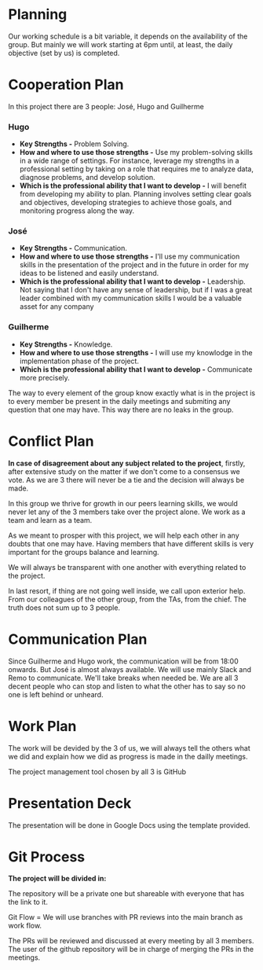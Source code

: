 # Planning

Our working schedule is a bit variable, it depends on the availability of the group. But mainly we will work starting at 6pm until, at least, the daily objective (set by us) is completed. 

# Cooperation Plan

In this project there are 3 people: José, Hugo and Guilherme

### Hugo
* **Key Strengths -** Problem Solving.
* **How and where to use those strengths -** Use my problem-solving skills in a wide range of settings. For instance, leverage my strengths in a professional setting by taking on a role that requires me to analyze data, diagnose problems, and develop solution.
* **Which is the professional ability that I want to develop -** I will benefit from developing my ability to plan. Planning involves setting clear goals and objectives, developing strategies to achieve those goals, and monitoring progress along the way.

### José
* **Key Strengths -** Communication.
* **How and where to use those strengths -** I'll use my communication skills in the presentation of the project and in the future in order for my ideas to be listened and easily understand.
* **Which is the professional ability that I want to develop -** Leadership. Not saying that I don't have any sense of leadership, but if I was a great leader combined with my communication skills I would be a valuable asset for any company

### Guilherme
* **Key Strengths -** Knowledge.
* **How and where to use those strengths -** I will use my knowlodge in the implementation phase of the project.
* **Which is the professional ability that I want to develop -** Communicate more precisely.

The way to every element of the group know exactly what is in the project is to every member be present in the daily meetings and submiting any question that one may have. This way there are no leaks in the group.

# Conflict Plan

**In case of disagreement about any subject related to the project**, firstly, after extensive study on the matter if we don't come to a consensus we vote. As we are 3 there will never be a tie and the decision will always be made.

In this group we thrive for growth in our peers learning skills, we would never let any of the 3 members take over the project alone. We work as a team and learn as a team.

As we meant to prosper with this project, we will help each other in any doubts that one may have. Having members that have different skills is very important for the groups balance and learning.

We will always be transparent with one another with everything related to the project.

In last resort, if thing are not going well inside, we call upon exterior help. From our colleagues of the other group, from the TAs, from the chief. The truth does not sum up to 3 people.

# Communication Plan

Since Guilherme and Hugo work, the communication will be from 18:00 onwards. But José is almost always available. 
We will use mainly Slack and Remo to communicate.
We'll take breaks when needed be. 
We are all 3 decent people who can stop and listen to what the other has to say so no one is left behind or unheard.

# Work Plan

The work will be devided by the 3 of us, we will always tell the others what we did and explain how we did as progress is made in the dailly meetings.

The project management tool chosen by all 3 is GitHub

# Presentation Deck

The presentation will be done in Google Docs using the template provided.
# Git Process

**The project will be divided in:**

The repository will be a private one but shareable with everyone that has the link to it.

Git Flow = We will use branches with PR reviews into the main branch as work flow.

The PRs will be reviewed and discussed at every meeting by all 3 members. The user of the github repository will be in charge of merging the PRs in the meetings.




